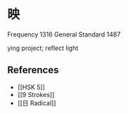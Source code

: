# 映
Frequency 1316
General Standard 1487

yìng
project; reflect light

## References
- [[HSK 5]]
- [[9 Strokes]]
- [[日 Radical]]